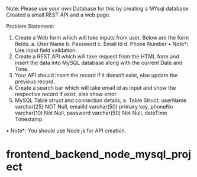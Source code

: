 
Note:
Please use your own Database for this by creating a MYsql database.
Created a small REST API and a web page. 

Problem Statement:
1. Create a Web form which will take inputs from user. Below are the form fields.
a. User Name
b. Password
c. Email Id
d. Phone Number
• Note*: Use input field validation.
2. Create a REST API which will take request from the HTML form and insert the data into MySQL
database along with the current Date and Time.
3. Your API should insert the record if it doesn‘t exist, else update the previous record.
4. Create a search bar which will take email id as input and show the respective record if exist,
else show error.
5. MySQL Table struct and connection details;
a. Table Struct:
userName varchar(25) NOT Null,
emailId varchar(50) primary key,
phoneNo varchar(10) Not Null,
password varchar(50) Not Null,
dateTime Timestamp

• Note*: You should use Node js for API creation.
# frontend_backend_node_mysql_project
